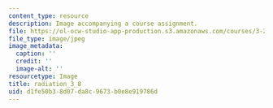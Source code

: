 ```yaml
---
content_type: resource
description: Image accompanying a course assignment.
file: https://ol-ocw-studio-app-production.s3.amazonaws.com/courses/3-22-mechanical-behavior-of-materials-spring-2008/d1fe50b38d07da8c9673b0e8e919786d_radiation_3_8.jpg
file_type: image/jpeg
image_metadata:
  caption: ''
  credit: ''
  image-alt: ''
resourcetype: Image
title: radiation_3_8
uid: d1fe50b3-8d07-da8c-9673-b0e8e919786d
---
```

